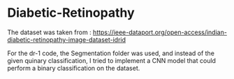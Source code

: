 # Diabetic-Retinopathy

The dataset was taken from : https://ieee-dataport.org/open-access/indian-diabetic-retinopathy-image-dataset-idrid

For the dr-1 code, the Segmentation folder was used, and instead of the given quinary classification, I tried to implement a CNN model that could perform a binary classification on the dataset. 
